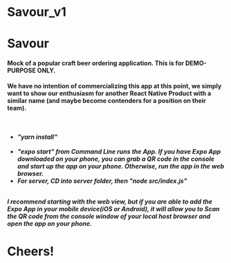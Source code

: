 # Savour_v1
<h1>Savour</h1>
<h4>Mock of a popular craft beer ordering application. This is for DEMO-PURPOSE ONLY.</h4> 

**We have no intention of commercializing this app at this point, we simply want to show our enthusiasm for another React Native Product with a similar name (and maybe become contenders for a position on their team).**

<h5>
<br>
<ul>

<li>
"yarn install" 
 </li>
<br>
<li>
"expo start" from Command Line runs the App.  If you have Expo App downloaded on your phone, you can grab a QR code in the console and start up the app on your phone.  Otherwise, run the app in the web browser.  
 </li>
 <li>
For server, CD into server folder, then "node src/index.js"
</li>
</ul>
<br>
  <span>
I recommend starting with the web view, but if you are able to add the Expo App in your mobile device(iOS or Android), it will allow you to Scan the QR code from the console window of your local host browser and open the app on your phone. 
  </span>
<br>
 </h5>
<h1>Cheers!</h1>

